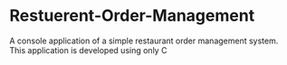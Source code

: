 # Restuerent-Order-Management
A console application of a simple restaurant order management system. This application is developed using only C
